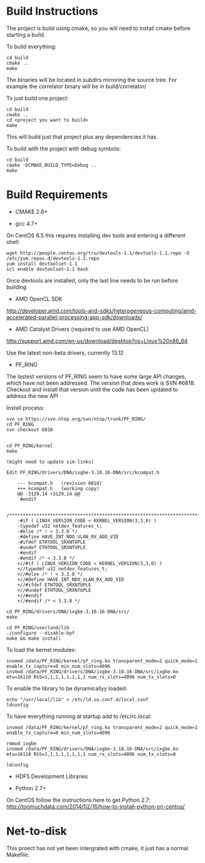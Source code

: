 # Build Instructions

The project is build using cmake, so you will need to install cmake 
before starting a build. 

To build everything:

	cd build
	cmake ..
	make

The binaries will be located in subdirs mirroring the source tree.
For example the correlator binary will be in build/correlator/

To just build one project:

	cd build
	cmake ..
	cd <project you want to build>
	make

This will build just that project plus any dependencies it has.

To build with the project with debug symbols:

	cd build
	cmake -DCMAKE_BUILD_TYPE=Debug ..
	make 

# Build Requirements

* CMAKE 2.6+

* gcc 4.7+

On CentOS 6.5 this requires installing dev tools and entering a different shell:

	wget http://people.centos.org/tru/devtools-1.1/devtools-1.1.repo -O /etc/yum.repos.d/devtools-1.1.repo
	yum install devtoolset-1.1
	scl enable devtoolset-1.1 bash

Once devtools are installed, only the last line needs to be run before building

* AMD OpenCL SDK

http://developer.amd.com/tools-and-sdks/heterogeneous-computing/amd-accelerated-parallel-processing-app-sdk/downloads/

* AMD Catalyst Drivers (required to use AMD OpenCL)

http://support.amd.com/en-us/download/desktop?os=Linux%20x86_64

Use the latest non-beta drivers, currently 13.12 

* PF_RING

The lastest versions of PF_RING seem to have some large API changes, which have not been addressed.
The version that does work is SVN #6818.  Checkout and install that version until the code has
been updated to address the new API

Install process:

	svn co https://svn.ntop.org/svn/ntop/trunk/PF_RING/
	cd PF_RING
	svn checkout 6818 


	cd PF_RING/kernel
	make

	(might need to update sim-links)

    Edit PF_RING/drivers/DNA/ixgbe-3.10.16-DNA/src/kcompat.h

	    --- kcompat.h	(revision 6818)
		+++ kcompat.h	(working copy)
		@@ -3129,14 +3129,14 @@
		 #endif
		 
		 /*****************************************************************************/
		-#if ( LINUX_VERSION_CODE < KERNEL_VERSION(3,3,0) )
		-typedef u32 netdev_features_t;
		-#else /* ! < 3.3.0 */
		-#define HAVE_INT_NDO_VLAN_RX_ADD_VID
		-#ifdef ETHTOOL_SRXNTUPLE
		-#undef ETHTOOL_SRXNTUPLE
		-#endif
		-#endif /* < 3.3.0 */
		+//#if ( LINUX_VERSION_CODE < KERNEL_VERSION(3,3,0) )
		+//typedef u32 netdev_features_t;
		+//#else /* ! < 3.3.0 */
		+//#define HAVE_INT_NDO_VLAN_RX_ADD_VID
		+//#ifdef ETHTOOL_SRXNTUPLE
		+//#undef ETHTOOL_SRXNTUPLE
		+//#endif
		+//#endif /* < 3.3.0 */

	cd PF_RING/drivers/DNA/ixgbe-3.10.16-DNA/src/
	make

	cd PF_RING/userland/lib
	./configure --disable-bpf
	make && make install

To load the kernel modules:

	insmod /data/PF_RING/kernel/pf_ring.ko transparent_mode=2 quick_mode=1 enable_tx_capture=0 min_num_slots=4096
	insmod /data/PF_RING/drivers/DNA/ixgbe-3.10.16-DNA/src/ixgbe.ko mtu=16110 RSS=1,1,1,1,1,1,1,1 num_rx_slots=4096 num_tx_slots=0 

To enable the library to be dynamicallyy loaded:

	echo "/usr/local/lib" > /etc/ld.so.conf.d/local.conf
	ldconfig

To have everything running at startup add to /etc/rc.local:

	insmod /data/PF_RING/kernel/pf_ring.ko transparent_mode=2 quick_mode=1 enable_tx_capture=0 min_num_slots=4096

	rmmod ixgbe
	insmod /data/PF_RING/drivers/DNA/ixgbe-3.10.16-DNA/src/ixgbe.ko mtu=16110 RSS=1,1,1,1,1,1,1,1 num_rx_slots=4096 num_tx_slots=0

	ldconfig

* HDF5 Development Libraries

* Python 2.7+

On CentOS follow the instructions here to get Python 2.7:
http://toomuchdata.com/2014/02/16/how-to-install-python-on-centos/

# Net-to-disk

This proect has not yet been intergrated with cmake, it just has a normal Makefile.

